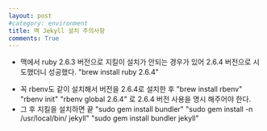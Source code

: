 ```yaml
---
layout: post
#category: environment
title: 맥 Jekyll 설치 주의사항
comments: True
---
```



* 맥에서 ruby 2.6.3 버전으로 지킬이 설치가 안되는 경우가 있어 2.6.4 버전으로 시도했더니 성공했다.
"brew install ruby 2.6.4"
- 꼭 rbenv도 같이 설치해서 버전을 2.6.4로 설치한 후
"brew install rbenv"
"rbenv init"
"rbenv global 2.6.4"
로 2.6.4 버전 사용을 명시 해주어야 한다.
- 그 후 지킬을 설치하면 끝
"sudo gem install bundler"
"sudo gem install -n /usr/local/bin/ jekyll"
"sudo gem install bundler jekyll"
